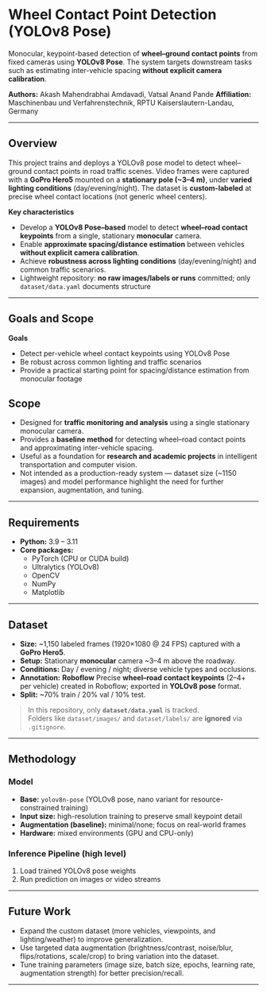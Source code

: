 # Wheel Contact Point Detection (YOLOv8 Pose)

Monocular, keypoint-based detection of **wheel–ground contact points** from fixed cameras using **YOLOv8 Pose**. The system targets downstream tasks such as estimating inter-vehicle spacing **without explicit camera calibration**.

**Authors:** Akash Mahendrabhai Amdavadi,  Vatsal Anand Pande
**Affiliation:** Maschinenbau und Verfahrenstechnik, RPTU Kaiserslautern-Landau, Germany

---

## Overview

This project trains and deploys a YOLOv8 pose model to detect wheel–ground contact points in road traffic scenes. Video frames were captured with a **GoPro Hero5** mounted on a **stationary pole (~3–4 m)**, under **varied lighting conditions** (day/evening/night). The dataset is **custom-labeled** at precise wheel contact locations (not generic wheel centers).

**Key characteristics**
- Develop a **YOLOv8 Pose–based** model to detect **wheel–road contact keypoints** from a single, stationary **monocular** camera.  
- Enable **approximate spacing/distance estimation** between vehicles **without explicit camera calibration**.  
- Achieve **robustness across lighting conditions** (day/evening/night) and common traffic scenarios.  
- Lightweight repository: **no raw images/labels or runs** committed; only `dataset/data.yaml` documents structure

---

## Goals and Scope

**Goals**
- Detect per-vehicle wheel contact keypoints using YOLOv8 Pose
- Be robust across common lighting and traffic scenarios
- Provide a practical starting point for spacing/distance estimation from monocular footage

## Scope
- Designed for **traffic monitoring and analysis** using a single stationary monocular camera.  
- Provides a **baseline method** for detecting wheel–road contact points and approximating inter-vehicle spacing.  
- Useful as a foundation for **research and academic projects** in intelligent transportation and computer vision.  
- Not intended as a production-ready system — dataset size (~1150 images) and model performance highlight the need for further expansion, augmentation, and tuning.  


---
## Requirements
- **Python:** 3.9 – 3.11  
- **Core packages:**  
  - PyTorch (CPU or CUDA build)  
  - Ultralytics (YOLOv8)  
  - OpenCV  
  - NumPy  
  - Matplotlib

---

## Dataset
- **Size:** ~1,150 labeled frames (1920×1080 @ 24 FPS) captured with a **GoPro Hero5**.  
- **Setup:** Stationary **monocular** camera ~3–4 m above the roadway.  
- **Conditions:** Day / evening / night; diverse vehicle types and occlusions.  
- **Annotation:** **Roboflow** Precise **wheel–road contact keypoints** (2–4+ per vehicle) created in Roboflow; exported in **YOLOv8 pose** format.  
- **Split:** ~70% train / 20% val / 10% test.  
  

> In this repository, only **`dataset/data.yaml`** is tracked.  
> Folders like `dataset/images/` and `dataset/labels/` are **ignored** via `.gitignore`.

---

## Methodology

### Model
- **Base:** `yolov8n-pose` (YOLOv8 pose, nano variant for resource-constrained training)
- **Input size:** high-resolution training to preserve small keypoint detail
- **Augmentation (baseline):** minimal/none; focus on real-world frames
- **Hardware:** mixed environments (GPU and CPU-only)

### Inference Pipeline (high level)
1. Load trained YOLOv8 pose weights
2. Run prediction on images or video streams

---

## Future Work
- Expand the custom dataset (more vehicles, viewpoints, and lighting/weather) to improve generalization.
- Use targeted data augmentation (brightness/contrast, noise/blur, flips/rotations, scale/crop) to bring variation into the dataset.
- Tune training parameters (image size, batch size, epochs, learning rate, augmentation strength) for better precision/recall.



---

